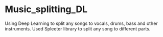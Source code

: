 # Music_splitting_DL
Using Deep Learning to split any songs to vocals, drums, bass and other instruments.
Used Spleeter library to split any song to different parts.
